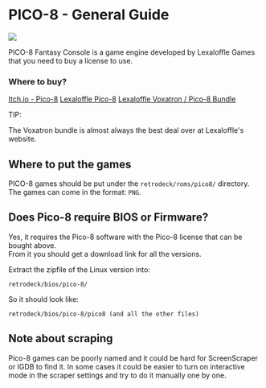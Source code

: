 # PICO-8 - General Guide

<img src="../../../wiki_images/logos//pico-8-logo.png">

PICO-8 Fantasy Console is a game engine developed by Lexaloffle Games that you need to buy a license to use.


### Where to buy?

[Itch.io - Pico-8](https://lexaloffle.itch.io/pico-8)
[Lexaloffle Pico-8](https://www.lexaloffle.com/pico-8.php)
[Lexaloffle Voxatron / Pico-8 Bundle](https://www.lexaloffle.com/voxatron.php)

TIP:

The Voxatron bundle is almost always the best deal over at Lexaloffle's website.

## Where to put the games
PICO-8 games should be put under the `retrodeck/roms/pico8/` directory. <br>
The games can come in the format: `PNG`.

## Does Pico-8 require BIOS or Firmware?
Yes, it requires the Pico-8 software with the Pico-8 license that can be bought above.<br>
From it you should get a download link for all the versions.

Extract the zipfile of the Linux version into:

`retrodeck/bios/pico-8/`

So it should look like:

`retrodeck/bios/pico-8/pico8 (and all the other files)`

## Note about scraping

Pico-8 games can be poorly named and it could be hard for ScreenScraper or IGDB to find it. In some cases it could be easier to turn on interactive mode in the scraper settings and try to do it manually one by one.
